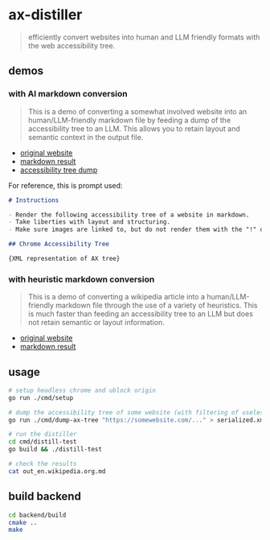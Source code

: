 # ax-distiller

> efficiently convert websites into human and LLM friendly formats with the web accessibility tree.

## demos

### with AI markdown conversion

> This is a demo of converting a somewhat involved website into an human/LLM-friendly markdown file by feeding a dump of the accessibility tree to an LLM. This allows you to retain layout and semantic context in the output file.

- [original website](https://drawabox.com/lesson/0)
- [markdown result](./examples/drawabox_(with_gemini_postprocessing).md)
- [accessibility tree dump](./examples/drawabox_axtree_dump.xml)

For reference, this is prompt used:

```md
# Instructions

- Render the following accessibility tree of a website in markdown.
- Take liberties with layout and structuring.
- Make sure images are linked to, but do not render them with the "!" qualifier.

## Chrome Accessibility Tree

{XML representation of AX tree}
```

### with heuristic markdown conversion

> This is a demo of converting a wikipedia article into a human/LLM-friendly markdown file through the use of a variety of heuristics. This is much faster than feeding an accessibility tree to an LLM but does not retain semantic or layout information.

- [original website](https://en.wikipedia.org/wiki/Quantum_mechanics)
- [markdown result](./examples/wikipedia_sample.md)

## usage

```bash
# setup headless chrome and ublock origin
go run ./cmd/setup

# dump the accessibility tree of some website (with filtering of useless ax nodes)
go run ./cmd/dump-ax-tree "https://somewebsite.com/..." > serialized.xml

# run the distiller
cd cmd/distill-test
go build && ./distill-test

# check the results
cat out_en.wikipedia.org.md
```

## build backend

```bash
cd backend/build
cmake ..
make
```
